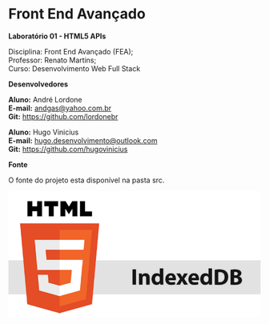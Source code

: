 # Front End Avançado

**Laboratório 01 - HTML5 APIs**

Disciplina: Front End Avançado (FEA);  
Professor: Renato Martins;  
Curso: Desenvolvimento Web Full Stack  

**Desenvolvedores**

**Aluno:** André Lordone  
**E-mail:** andgas@yahoo.com.br  
**Git:** https://github.com/lordonebr  

**Aluno:** Hugo Vinicius  
**E-mail:** hugo.desenvolvimento@outlook.com  
**Git:** https://github.com/hugovinicius  

**Fonte**

O fonte do projeto esta disponível na pasta src.

<img src="https://github.com/lordonebr/fea_lab1/blob/master/img_git/banner_apresentacao.jpg?raw=true"/><br/>

